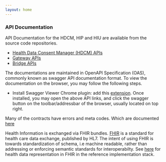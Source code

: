 ```yaml
---
layout: home
---
```


### API Documentation

API Documentation for the HDCM, HIP and HIU are available from the source code repositories. 
- [Health Data Consent Manager (HDCM) APIs](https://github.com/ProjectEKA/projecteka.github.io/blob/master/contracts/cm-v1.yaml)
- [Gateway APIs](https://github.com/ProjectEKA/projecteka.github.io/blob/master/contracts/gateway-v1.yaml)
- [Bridge APIs](https://github.com/ProjectEKA/projecteka.github.io/blob/master/contracts/bridge-v1.yml)


The documentations are maintained in OpenAPI Specification (OAS), commonly known as swagger API documentation format. To view the documentation on the browser, you may follow the following steps. 
- Install Swagger Viewer Chrome plugin: add this [extension](https://chrome.google.com/webstore/detail/swagger-viewer/nfmkaonpdmaglhjjlggfhlndofdldfag). Once installed, you may open the above API links, and click the swagger button on the toolbar/addressbar of the browser, usually located on top right. 


Many of the contracts have errors and meta codes. Which are documented [here](./codes.html)


Health Information is exchanged via FHIR bundles. [FHIR](https://www.hl7.org/fhir/index.html) is a standard for health care data exchange, published by HL7. The intent of using FHIR is towards standardization of schema, i.e machine readable, rather than addressing or enforcing semantic standards for interoperabilty. See [here](./hirepresentation.html) for health data representation in FHIR in the reference implementation stack.  

